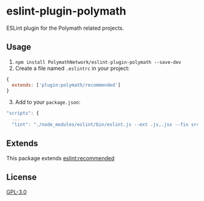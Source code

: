 # eslint-plugin-polymath

ESLint plugin for the Polymath related projects.

## Usage

1. `npm install PolymathNetwork/eslint-plugin-polymath --save-dev`
2. Create a file named `.eslintrc` in your project:

```js
{
  extends: ['plugin:polymath/recommended']
}
```

3. Add to your `package.json`:

```js
"scripts": {
  ...
  "lint": "./node_modules/eslint/bin/eslint.js --ext .js,.jsx --fix src",
```

## Extends

This package extends [eslint:recommended](http://eslint.org/docs/rules/)

## License

[GPL-3.0](https://opensource.org/licenses/GPL-3.0)
